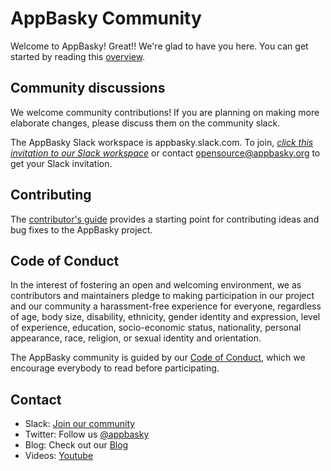 # AppBasky Community

Welcome to AppBasky! Great!! We're glad to have you here. You can get started by reading this [overview](https://github.com/AppBasky/appbasky).

## Community discussions
We welcome community contributions! If you are planning on making more elaborate changes, please discuss them on the community slack.

The AppBasky Slack workspace is appbasky.slack.com. To join, [*click this invitation to our Slack workspace*](https://appbasky.slack.com/join/shared_invite/zt-drjj6h81-MgGQT9_tIcr82e_zIlKPrA#/) or contact opensource@appbasky.org to get your Slack invitation.

## Contributing
The [contributor's guide](https://github.com/AppBasky/appbasky/blob/master/community/CONTRIBUTING.md) provides a starting point for contributing ideas and bug fixes to the AppBasky project.

## Code of Conduct
In the interest of fostering an open and welcoming environment, we as contributors and maintainers pledge to making participation in our project and our community a harassment-free experience for everyone, regardless of age, body size, disability, ethnicity, gender identity and expression, level of experience, education, socio-economic status, nationality, personal appearance, race, religion, or sexual identity and orientation.

The AppBasky community is guided by our [Code of Conduct](https://github.com/AppBasky/appbasky/blob/master/community/CODE_OF_CONDUCT.md), which we encourage everybody to read before participating.

## Contact
* Slack: [Join our community](https://appbasky.slack.com/join/shared_invite/zt-drjj6h81-MgGQT9_tIcr82e_zIlKPrA#/)
* Twitter: Follow us [@appbasky](https://twitter.com/AppBasky)
* Blog: Check out our [Blog](http://appbasky.org/blog)
* Videos: [Youtube](https://www.youtube.com/channel/UCz3d2uJUlzapcv9tPeeGWew)
